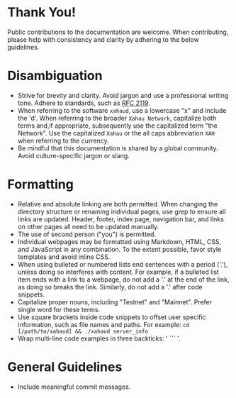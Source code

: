 # Thank You!
Public contributions to the documentation are welcome. When contributing, please help with consistency and clarity by adhering to the below guidelines.

# Disambiguation
* Strive for brevity and clarity. Avoid jargon and use a professional writing tone. Adhere to standards, such as [RFC 2119](https://datatracker.ietf.org/doc/html/rfc2119).
* When referring to the software `xahaud`, use a lowercase "x" and include the 'd'. When referring to the broader `Xahau Network`, capitalize both terms and,if appropriate, subsequently use the capitalized term "the Network". Use the capitalized `Xahau` or the all caps abbreviation `XAH` when referring to the currency.
* Be mindful that this documentation is shared by a global community. Avoid culture-specific jargon or slang.

# Formatting
* Relative and absolute linking are both permitted. When changing the directory structure or renaming individual pages, use grep to ensure all links are updated. Header, footer, index page, navigation bar, and links on other pages all need to be updated manually.
* The use of second person ("you") is permitted.
* Individual webpages may be formatted using Markdown, HTML, CSS, and JavaScript in any combination. To the extent possible, favor style templates and avoid inline CSS.
* When using bulleted or numbered lists end sentences with a period ('.'), unless doing so interferes with content. For example, if a bulleted list item ends with a link to a webpage, do not add a '.' at the end of the link, as doing so breaks the link. Similarly, do not add a '.' after code snippets.
* Capitalize proper nouns, including "Testnet" and "Mainnet". Prefer single word for these terms.
* Use square brackets inside code snippets to offset user specific information, such as file names and paths. For example: `cd [/path/to/xahaud] && ./xahaud server_info`
* Wrap multi-line code examples in three backticks: ' ``` '.

# General Guidelines
* Include meaningful commit messages.
